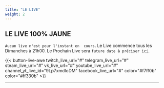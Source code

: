 ```yaml
---
title: "LE LIVE"
weight: 2
---
```


## LE LIVE 100% JAUNE

`Aucun live n'est pour l'instant en  cours`. Le Live commence tous les Dimanches à 21h00. Le Prochain Live sera `future date à préciser ici`.

{{< button-live-awe twitch_live_url="#" telegram_live_url="#" steam_live_url="#" vk_live_url="#" youtube_live_url="#" channel_yt_live_id="9Lp7xmdIoDM" facebook_live_url="#" color="#f7ff0b" color="#ff330b" >}}

---
<!-- {{< youtubelive id="D1CpWYU3DvA" >}} -->

